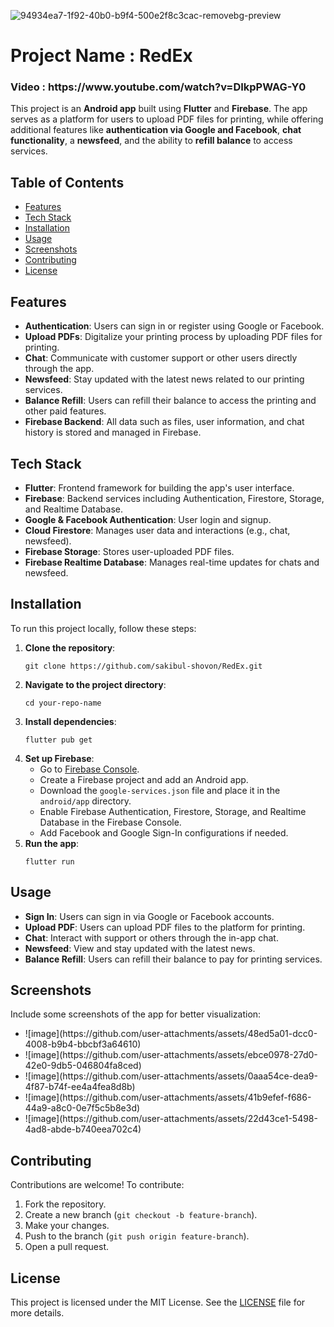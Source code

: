 ![94934ea7-1f92-40b0-b9f4-500e2f8c3cac-removebg-preview](https://github.com/user-attachments/assets/1544ee6f-390f-4ee0-a4f7-1d36848d8cc8)

<h1>Project Name : RedEx</h1>
<h3>Video : https://www.youtube.com/watch?v=DIkpPWAG-Y0</h3>

<p>This project is an <strong>Android app</strong> built using <strong>Flutter</strong> and <strong>Firebase</strong>. The app serves as a platform for users to upload PDF files for printing, while offering additional features like <strong>authentication via Google and Facebook</strong>, <strong>chat functionality</strong>, a <strong>newsfeed</strong>, and the ability to <strong>refill balance</strong> to access services.</p>

<h2>Table of Contents</h2>
<ul>
  <li><a href="#features">Features</a></li>
  <li><a href="#tech-stack">Tech Stack</a></li>
  <li><a href="#installation">Installation</a></li>
  <li><a href="#usage">Usage</a></li>
  <li><a href="#screenshots">Screenshots</a></li>
  <li><a href="#contributing">Contributing</a></li>
  <li><a href="#license">License</a></li>
</ul>

<h2 id="features">Features</h2>
<ul>
  <li><strong>Authentication</strong>: Users can sign in or register using Google or Facebook.</li>
  <li><strong>Upload PDFs</strong>: Digitalize your printing process by uploading PDF files for printing.</li>
  <li><strong>Chat</strong>: Communicate with customer support or other users directly through the app.</li>
  <li><strong>Newsfeed</strong>: Stay updated with the latest news related to our printing services.</li>
  <li><strong>Balance Refill</strong>: Users can refill their balance to access the printing and other paid features.</li>
  <li><strong>Firebase Backend</strong>: All data such as files, user information, and chat history is stored and managed in Firebase.</li>
</ul>

<h2 id="tech-stack">Tech Stack</h2>
<ul>
  <li><strong>Flutter</strong>: Frontend framework for building the app's user interface.</li>
  <li><strong>Firebase</strong>: Backend services including Authentication, Firestore, Storage, and Realtime Database.</li>
  <li><strong>Google & Facebook Authentication</strong>: User login and signup.</li>
  <li><strong>Cloud Firestore</strong>: Manages user data and interactions (e.g., chat, newsfeed).</li>
  <li><strong>Firebase Storage</strong>: Stores user-uploaded PDF files.</li>
  <li><strong>Firebase Realtime Database</strong>: Manages real-time updates for chats and newsfeed.</li>
</ul>

<h2 id="installation">Installation</h2>
<p>To run this project locally, follow these steps:</p>

<ol>
  <li><strong>Clone the repository</strong>:
    <pre><code>git clone https://github.com/sakibul-shovon/RedEx.git</code></pre>
  </li>
  <li><strong>Navigate to the project directory</strong>:
    <pre><code>cd your-repo-name</code></pre>
  </li>
  <li><strong>Install dependencies</strong>:
    <pre><code>flutter pub get</code></pre>
  </li>
  <li><strong>Set up Firebase</strong>:
    <ul>
      <li>Go to <a href="https://console.firebase.google.com/">Firebase Console</a>.</li>
      <li>Create a Firebase project and add an Android app.</li>
      <li>Download the <code>google-services.json</code> file and place it in the <code>android/app</code> directory.</li>
      <li>Enable Firebase Authentication, Firestore, Storage, and Realtime Database in the Firebase Console.</li>
      <li>Add Facebook and Google Sign-In configurations if needed.</li>
    </ul>
  </li>
  <li><strong>Run the app</strong>:
    <pre><code>flutter run</code></pre>
  </li>
</ol>

<h2 id="usage">Usage</h2>
<ul>
  <li><strong>Sign In</strong>: Users can sign in via Google or Facebook accounts.</li>
  <li><strong>Upload PDF</strong>: Users can upload PDF files to the platform for printing.</li>
  <li><strong>Chat</strong>: Interact with support or others through the in-app chat.</li>
  <li><strong>Newsfeed</strong>: View and stay updated with the latest news.</li>
  <li><strong>Balance Refill</strong>: Users can refill their balance to pay for printing services.</li>
</ul>

<h2 id="screenshots">Screenshots</h2>
<p>Include some screenshots of the app for better visualization:</p>
<ul>
  
<li>![image](https://github.com/user-attachments/assets/48ed5a01-dcc0-4008-b9b4-bbcbf3a64610) </li>

  <li>![image](https://github.com/user-attachments/assets/ebce0978-27d0-42e0-9db5-046804fa8ced)
</li>
  <li>![image](https://github.com/user-attachments/assets/0aaa54ce-dea9-4f87-b74f-ee4a4fea8d8b)
</li>
  <li>![image](https://github.com/user-attachments/assets/41b9efef-f686-44a9-a8c0-0e7f5c5b8e3d)
</li>
<li>![image](https://github.com/user-attachments/assets/22d43ce1-5498-4ad8-abde-b740eea702c4)
</li>
  
</ul>

<h2 id="contributing">Contributing</h2>
<p>Contributions are welcome! To contribute:</p>
<ol>
  <li>Fork the repository.</li>
  <li>Create a new branch (<code>git checkout -b feature-branch</code>).</li>
  <li>Make your changes.</li>
  <li>Push to the branch (<code>git push origin feature-branch</code>).</li>
  <li>Open a pull request.</li>
</ol>

<h2 id="license">License</h2>
<p>This project is licensed under the MIT License. See the <a href="LICENSE">LICENSE</a> file for more details.</p>
